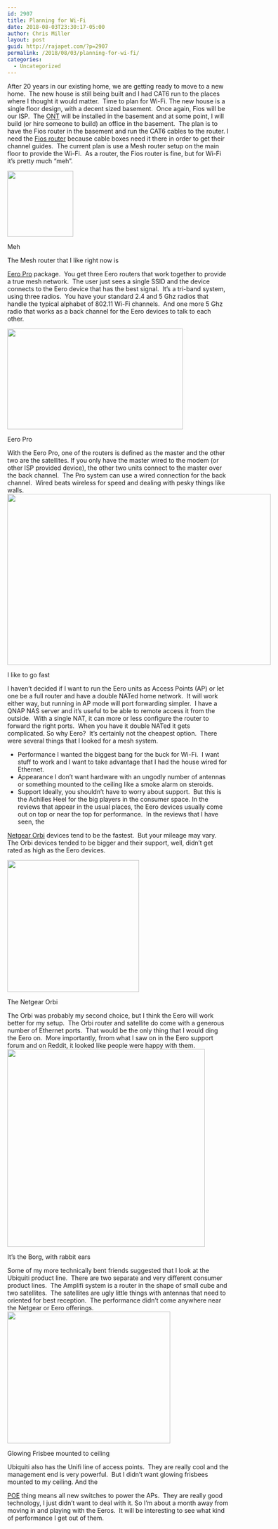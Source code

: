```yaml
---
id: 2907
title: Planning for Wi-Fi
date: 2018-08-03T23:30:17-05:00
author: Chris Miller
layout: post
guid: http://rajapet.com/?p=2907
permalink: /2018/08/03/planning-for-wi-fi/
categories:
  - Uncategorized
---
```

 After 20 years in our existing home, we are getting ready to move to a new home.  The new house is still being built and I had CAT6 run to the places where I thought it would matter.  Time to plan for Wi-Fi. The new house is a single floor design, with a decent sized basement.  Once again, Fios will be our ISP.  The [ONT](https://www.verizon.com/support/residential/homephone/service-equipment/ont) will be installed in the basement and at some point, I will build (or hire someone to build) an office in the basement.  The plan is to have the Fios router in the basement and run the CAT6 cables to the router. I need the [Fios router](https://www.verizon.com/home/accessories/fios-quantum-gateway/) because cable boxes need it there in order to get their channel guides.  The current plan is use a Mesh router setup on the main floor to provide the Wi-Fi.  As a router, the Fios router is fine, but for Wi-Fi it&#8217;s pretty much &#8220;meh&#8221;. 

<div style="width: 160px" class="wp-caption alignnone">
  <img loading="lazy" class="size-medium" src="https://i2.wp.com/photos.smugmug.com/photos/i-3J83drS/0/38776266/Th/i-3J83drS-Th.jpg?resize=150%2C150&#038;ssl=1" width="150" height="150"  />
  
  <p class="wp-caption-text">
    Meh
  </p>
</div> The Mesh router that I like right now is 

[Eero Pro](https://eero.com/shop/pro-wifi-system) package.  You get three Eero routers that work together to provide a true mesh network.  The user just sees a single SSID and the device connects to the Eero device that has the best signal.  It&#8217;s a tri-band system, using three radios.  You have your standard 2.4 and 5 Ghz radios that handle the typical alphabet of 802.11 Wi-Fi channels.  And one more 5 Ghz radio that works as a back channel for the Eero devices to talk to each other. 

<div style="width: 410px" class="wp-caption alignnone">
  <img loading="lazy" class="size-medium" src="https://i2.wp.com/photos.smugmug.com/photos/i-z6mhmn2/0/a0ebfc49/S/i-z6mhmn2-S.jpg?resize=400%2C229&#038;ssl=1" width="400" height="229"  />
  
  <p class="wp-caption-text">
    Eero Pro
  </p>
</div> With the Eero Pro, one of the routers is defined as the master and the other two are the satellites. If you only have the master wired to the modem (or other ISP provided device), the other two units connect to the master over the back channel.  The Pro system can use a wired connection for the back channel.  Wired beats wireless for speed and dealing with pesky things like walls. 

<div style="width: 610px" class="wp-caption alignnone">
  <img loading="lazy" class="size-medium" src="https://i0.wp.com/photos.smugmug.com/photos/i-rDRtBVW/0/9693233c/M/i-rDRtBVW-M.jpg?resize=600%2C389&#038;ssl=1" width="600" height="389"  />
  
  <p class="wp-caption-text">
    I like to go fast
  </p>
</div> I haven&#8217;t decided if I want to run the Eero units as Access Points (AP) or let one be a full router and have a double NATed home network.  It will work either way, but running in AP mode will port forwarding simpler.  I have a QNAP NAS server and it&#8217;s useful to be able to remote access it from the outside.  With a single NAT, it can more or less configure the router to forward the right ports.  When you have it double NATed it gets complicated. So why Eero?  It&#8217;s certainly not the cheapest option.  There were several things that I looked for a mesh system. 

  * Performance I wanted the biggest bang for the buck for Wi-Fi.  I want stuff to work and I want to take advantage that I had the house wired for Ethernet.
  * Appearance I don&#8217;t want hardware with an ungodly number of antennas or something mounted to the ceiling like a smoke alarm on steroids.
  * Support Ideally, you shouldn&#8217;t have to worry about support.  But this is the Achilles Heel for the big players in the consumer space. In the reviews that appear in the usual places, the Eero devices usually come out on top or near the top for performance.  In the reviews that I have seen, the 

[Netgear Orbi](https://www.netgear.com/orbi/) devices tend to be the fastest.  But your mileage may vary.  The Orbi devices tended to be bigger and their support, well, didn&#8217;t get rated as high as the Eero devices. 

<div style="width: 310px" class="wp-caption alignnone">
  <img loading="lazy" class="size-medium" src="https://i1.wp.com/photos.smugmug.com/photos/i-CfHG6PQ/0/9558db8e/S/i-CfHG6PQ-S.png?resize=300%2C300&#038;ssl=1" width="300" height="300"  />
  
  <p class="wp-caption-text">
    The Netgear Orbi
  </p>
</div> The Orbi was probably my second choice, but I think the Eero will work better for my setup.  The Orbi router and satellite do come with a generous number of Ethernet ports.  That would be the only thing that I would ding the Eero on.  More importantly, frrom what I saw on in the Eero support forum and on Reddit, it looked like people were happy with them. 

<div style="width: 460px" class="wp-caption alignnone">
  <img loading="lazy" class="size-medium" src="https://i1.wp.com/photos.smugmug.com/photos/i-zD7bnGr/0/2efa301c/M/i-zD7bnGr-M.jpg?resize=450%2C450&#038;ssl=1" width="450" height="450"  />
  
  <p class="wp-caption-text">
    It&#8217;s the Borg, with rabbit ears
  </p>
</div> Some of my more technically bent friends suggested that I look at the Ubiquiti product line.  There are two separate and very different consumer product lines.  The Amplifi system is a router in the shape of small cube and two satellites.  The satellites are ugly little things with antennas that need to oriented for best reception.  The performance didn&#8217;t come anywhere near the Netgear or Eero offerings. 

<div style="width: 381px" class="wp-caption alignnone">
  <img loading="lazy" class="size-medium" src="https://i1.wp.com/photos.smugmug.com/photos/i-mVznhQn/0/43a443dd/S/i-mVznhQn-S.png?resize=371%2C300&#038;ssl=1" width="371" height="300"  />
  
  <p class="wp-caption-text">
    Glowing Frisbee mounted to ceiling
  </p>
</div> Ubiquiti also has the Unifi line of access points.  They are really cool and the management end is very powerful.  But I didn&#8217;t want glowing frisbees mounted to my ceiling. And the 

[POE](https://en.wikipedia.org/wiki/Power_over_Ethernet) thing means all new switches to power the APs.  They are really good technology, I just didn&#8217;t want to deal with it. So I&#8217;m about a month away from moving in and playing with the Eeros.  It will be interesting to see what kind of performance I get out of them.